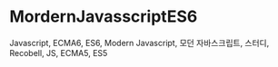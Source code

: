 # MordernJavasscriptES6
Javascript, ECMA6, ES6, Modern Javascript, 모던 자바스크립트, 스터디, Recobell, JS, ECMA5, ES5
